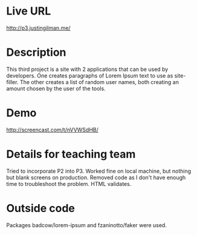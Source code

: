 # Live URL
<http://p3.justingilman.me/>

# Description
This third project is a site with 2 applications that can be used by developers. One creates paragraphs of Lorem Ipsum text to use as site-filler. The other creates a list of random user names, both creating an amount chosen by the user of the tools.

# Demo
<http://screencast.com/t/nVVWSdHB/>

# Details for teaching team
Tried to incorporate P2 into P3. Worked fine on local machine, but nothing but blank screens on production. Removed code as I don't have enough time to troubleshoot the problem.
HTML validates.

# Outside code
Packages badcow/lorem-ipsum and fzaninotto/faker were used. 

